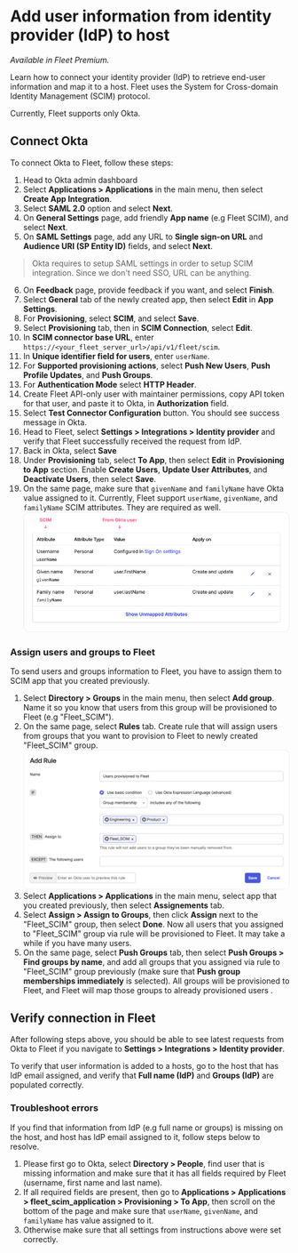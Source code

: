 # Add user information from identity provider (IdP) to host

_Available in Fleet Premium._

Learn how to connect your identity provider (IdP) to retrieve end-user information and map it to a
host. Fleet uses the System for Cross-domain Identity Management (SCIM) protocol.

Currently, Fleet supports only Okta.

## Connect Okta

To connect Okta to Fleet, follow these steps:

1. Head to Okta admin dashboard
2. Select **Applications > Applications** in the main menu, then select **Create App Integration**.
3. Select **SAML 2.0** option and select **Next**.
4. On **General Settings** page, add friendly **App name** (e.g Fleet SCIM), and select **Next**.
5. On **SAML Settings** page, add any URL to **Single sign-on URL** and **Audience URI (SP Entity ID)** fields, and select **Next**.
>Okta requires to setup SAML settings in order to setup SCIM integration. Since we don't need SSO, URL can be anything.
6. On **Feedback** page, provide feedback if you want, and select **Finish**.
7. Select **General** tab of the newly created app, then select **Edit** in **App Settings**.
8. For **Provisioning**, select **SCIM**, and select **Save**.
9. Select **Provisioning** tab, then in **SCIM Connection**, select **Edit**.
10. In **SCIM connector base URL**, enter `https://<your_fleet_server_url>/api/v1/fleet/scim`.
11. In **Unique identifier field for users**, enter `userName`.
12. For **Supported provisioning actions**, select **Push New Users**, **Push Profile Updates**, and **Push Groups**.
13. For **Authentication Mode** select **HTTP Header**.
14. Create Fleet API-only user with maintainer permissions, copy API token for that user, and paste it to Okta, in **Authorization** field.
15. Select **Test Connector Configuration** button. You should see success message in Okta.
16. Head to Fleet, select **Settings > Integrations > Identity provider** and verify that Fleet successfully received the request from IdP.
17. Back in Okta, select **Save**
18. Under **Provisioning** tab, select **To App**, then select **Edit** in **Provisioning to App** section. Enable **Create Users**, **Update User Attributes**, and **Deactivate Users**, then select **Save**.
19. On the same page, make sure that `givenName` and `familyName` have Okta value assigned to it.
    Currently, Fleet support `userName`, `givenName`, and `familyName` SCIM attributes. They are
    required as well.
![Okta SCIM attributes mapping](../website/assets/images/articles/okta-scim-attributes-mapping.png)


### Assign users and groups to Fleet

To send users and groups information to Fleet, you have to assign them to SCIM app that you created previously.

1. Select **Directory > Groups** in the main menu, then select **Add group**. Name it so you know that users from this group will be provisioned to Fleet (e.g "Fleet_SCIM").
2. On the same page, select **Rules** tab. Create rule that will assign users from groups that you want to provision to Fleet to newly created "Fleet_SCIM" group.
![Okta group rule](../website/assets/images/articles/okta-scim-group-rules.png)
3. Select **Applications > Applications** in the main menu, select app that you created previously, then select **Assignements** tab.
4. Select **Assign > Assign to Groups**, then click **Assign** next to the "Fleet_SCIM" group, then select **Done**. Now all users that you assigned to "Fleet_SCIM" group via rule will be provisioned to Fleet. It may take a while if you have many users.
2. On the same page, select **Push Groups** tab, then select **Push Groups > Find groups by name**,
   and add all groups that you assigned via rule to "Fleet_SCIM" group previously (make sure that
   **Push group memberships immediately** is selected). All groups will be provisioned to
   Fleet, and Fleet will map those groups to already provisioned users .

## Verify connection in Fleet

After following steps above, you should be able to see latest requests from Okta to Fleet if you
navigate to **Settings > Integrations > Identity provider**. 

To verify that user information is added to a hosts, go to the host that has IdP email assigned, and
verify that **Full name (IdP)** and **Groups (IdP)** are populated correctly.

### Troubleshoot errors

If you find that information from IdP (e.g full name or groups) is missing on the host, and host has
IdP email assigned to it, follow steps below to resolve.

1. Please first go to Okta, select **Directory > People**, find user that is
missing information and make sure that it has all fields required by Fleet (username, first name and
last name).
2. If all required fields are present, then go to **Applications > Applications > fleet_scim_application > Provisioning > To App**, then scroll on the bottom of the page and make sure that `userName`, `givenName`, and `familyName` has value assigned to it.
3. Otherwise make sure that all settings from instructions above were set correctly.

<meta name="authorGitHubUsername" value="marko-lisica">
<meta name="authorFullName" value="Marko Lisica">
<meta name="publishedOn" value="2025-04-11">
<meta name="articleTitle" value="Add user information from identity provider (IdP) to host">
<meta name="category" value="guides">